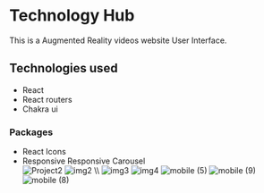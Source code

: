 # Technology Hub
This is a Augmented Reality videos website User Interface.
## Technologies used
* React
* React routers
* Chakra ui
### Packages
* React Icons
* Responsive Responsive Carousel \
![Project2](https://user-images.githubusercontent.com/84200302/227914886-e7ec731a-15b5-4dce-ba1a-47164c26c88e.png)
![img2](https://user-images.githubusercontent.com/84200302/227914952-afa83ec0-21d4-43ae-99bf-3e9d581cb2a9.png) \\\\
![img3](https://user-images.githubusercontent.com/84200302/227914989-e9c5f93f-f223-4ea1-ad09-e9ba49bbc224.png)
![img4](https://user-images.githubusercontent.com/84200302/227915030-696c8955-9f1f-4b1a-8bf1-5fcb47530985.png)
![mobile (5)](https://user-images.githubusercontent.com/84200302/227915148-6bad0889-bb23-4dbb-8bfe-f6ec6ba713ed.png)
![mobile (9)](https://user-images.githubusercontent.com/84200302/227915211-94648c7b-27c7-4eec-a7d0-17937ce21778.png)
![mobile (8)](https://user-images.githubusercontent.com/84200302/227915248-494e2a96-c2c2-4dc2-a89b-40e3df0dada7.png)

